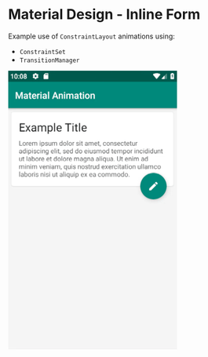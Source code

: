 # Material Design - Inline Form

Example use of `ConstraintLayout` animations using:

- `ConstraintSet`
- `TransitionManager`

![Material Design - Inline Form][example-image]

[example-image]: https://github.com/tommus/blog-examples/blob/master/static/material-design-inline-form.gif

